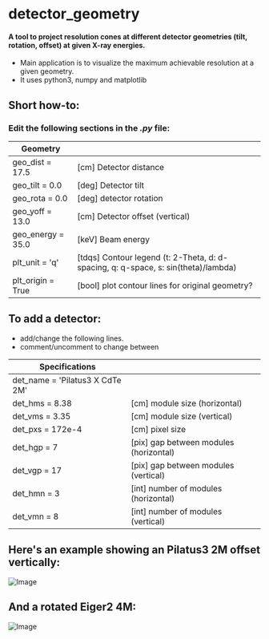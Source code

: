 # detector_geometry
#### A tool to project resolution cones at different detector geometries (tilt, rotation, offset) at given X-ray energies.
 - Main application is to visualize the maximum achievable resolution at a given geometry.
 - It uses python3, numpy and matplotlib

## Short how-to:
### Edit the following sections in the *.py* file:

 |     Geometry      |   |
 |-------------------|---|
 | geo_dist = 17.5   | [cm]   Detector distance
 | geo_tilt = 0.0    | [deg]  Detector tilt
 | geo_rota = 0.0    | [deg]  detector rotation
 | geo_yoff = 13.0   | [cm]   Detector offset (vertical)
 | geo_energy = 35.0 | [keV]  Beam energy
 | plt_unit = 'q'    | [tdqs] Contour legend (t: 2-Theta, d: d-spacing, q: q-space, s: sin(theta)/lambda)
 | plt_origin = True | [bool] plot contour lines for original geometry?

## To add a detector:
 - add/change the following lines.
 - comment/uncomment to change between

 |  Specifications   |   |
 |-------------------|---|
 | det_name = 'Pilatus3 X CdTe 2M' |
 | det_hms = 8.38     | [cm]  module size (horizontal)
 | det_vms = 3.35     | [cm]  module size (vertical)
 | det_pxs = 172e-4   | [cm]  pixel size
 | det_hgp = 7        | [pix] gap between modules (horizontal)
 | det_vgp = 17       | [pix] gap between modules (vertical)
 | det_hmn = 3        | [int] number of modules (horizontal)
 | det_vmn = 8        | [int] number of modules (vertical)

## Here's an example showing an Pilatus3 2M offset vertically:
![Image](../main/Pilatus3_X_CdTe_2M.png)

## And a rotated Eiger2 4M:
![Image](../main/Eiger2_CdTe_4M.png)
